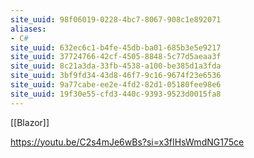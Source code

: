 ```yaml
---
site_uuid: 98f06019-0228-4bc7-8067-908c1e892071
aliases:
- C#
site_uuid: 632ec6c1-b4fe-45db-ba01-685b3e5e9217
site_uuid: 37724766-42cf-4505-8848-5c77d5aeaa3f
site_uuid: 8c21a3da-33fb-4538-a100-be385d1a3fda
site_uuid: 3bf9fd34-43d8-46f7-9c16-9674f23e6536
site_uuid: 9a77cabe-ee2e-4fd2-82d1-05180fee98e6
site_uuid: 19f30e55-cfd3-440c-9393-9523d0015fa8
---
```

[[Blazor]]

https://youtu.be/C2s4mJe6wBs?si=x3fIHsWmdNG175ce
